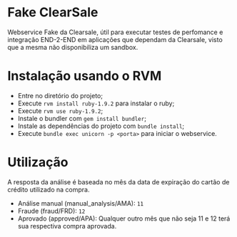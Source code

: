 # Fake ClearSale

Webservice Fake da Clearsale, útil para executar testes de perfomance e integração END-2-END em aplicações que dependam da Clearsale, visto que a mesma não disponibiliza um sandbox.

# Instalação usando o RVM

 - Entre no diretório do projeto;
 - Execute `rvm install ruby-1.9.2` para instalar o ruby;
 - Execute `rvm use ruby-1.9.2`;
 - Instale o bundler com `gem install bundler`;
 - Instale as dependências do projeto com `bundle install`;
 - Execute `bundle exec unicorn -p <porta>` para iniciar o webservice.

# Utilização

A resposta da análise é baseada no mês da data de expiração do cartão de crédito utilizado na compra.

* Análise manual (manual_analysis/AMA): `11`
* Fraude (fraud/FRD): `12`
* Aprovado (approved/APA): Qualquer outro mês que não seja 11 e 12 terá sua respectiva compra aprovada.
